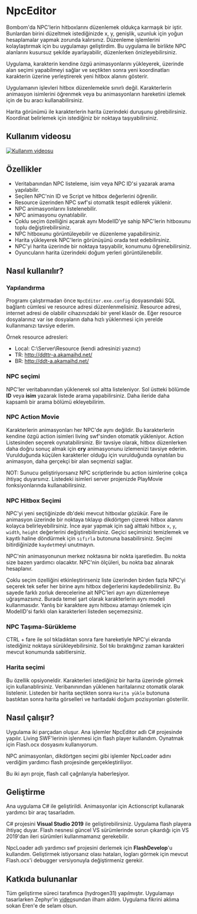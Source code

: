 # NpcEditor
Bombom'da NPC'lerin hitboxlarını düzenlemek oldukça karmaşık bir iştir. Bunlardan birini düzeltmek istediğinizde x, y, genişlik, uzunluk için yoğun hesaplamalar yapmak zorunda kalırsınız.
Düzenleme işlemlerini kolaylaştırmak için bu uygulamayı geliştirdim. Bu uygulama ile birlikte NPC alanlarını kusursuz şekilde ayarlayabilir, düzenlerken önizleyebilirsiniz.

Uygulama, karakterin kendine özgü animasyonlarını yükleyerek, üzerinde alan seçimi yapabilmeyi sağlar ve seçtikten sonra yeni koordinatları karakterin üzerine yerleştirerek yeni hitbox alanını gösterir.

Uygulamanın işlevleri hitbox düzenlemekle sınırlı değil. Karakterlerin animasyon isimlerini öğrenmek veya bu animasyonların hareketini izlemek için de bu aracı kullanabilirsiniz.

Harita görünümü ile karakterlerin harita üzerindeki duruşunu görebilirsiniz. Koordinat belirlemek için istediğiniz bir noktaya taşıyabilirsiniz. 

Kullanım videosu
----------------
[![Kullanım videosu](https://img.youtube.com/vi/gXL1wEztdQI/0.jpg)](https://www.youtube.com/watch?v=gXL1wEztdQI)


Özellikler
----------
- Veritabanından NPC listeleme, isim veya NPC ID'si yazarak arama yapılabilir.
- Seçilen NPC'nin ID ve Script ve hitbox değerlerini öğrenilir.
- Resource üzerinden NPC swf'si otomatik tespit edilerek yüklenir.
- NPC animasyonlarını listelenebilir.
- NPC animasyonu oynatılabilir.
- Çoklu seçim özelliğini açarak aynı ModelID'ye sahip NPC'lerin hitboxunu toplu değiştirebilirsiniz. 
- NPC hitboxunu görüntüleyebilir ve düzenleme yapabilirsiniz.
- Harita yükleyerek NPC'lerin görünüşünü orada test edebilirsiniz.
- NPC'yi harita üzerinde bir noktaya taşıyabilir, konumunu öğrenebilirsiniz.
- Oyuncuların harita üzerindeki doğum yerleri görüntülenebilir. 


Nasıl kullanılır?
-----------------
### Yapılandırma
Programı çalıştırmadan önce `NpcEditor.exe.config` dosyasındaki SQL bağlantı cümlesi ve resource adresi düzenlenmelisiniz. Resource adresi, internet adresi de olabilir cihazınızdaki bir yerel klasör de.
Eğer resource dosyalarınız var ise dosyaların daha hızlı yüklenmesi için yerelde kullanmanızı tavsiye ederim.

Örnek resource adresleri:
- Local: C:\Server\Resource  (kendi adresinizi yazınız)
- TR: http://ddttr-a.akamaihd.net/
- BR: http://ddt-a.akamaihd.net/

### NPC seçimi
NPC'ler veritabanından yüklenerek sol altta listeleniyor. Sol üstteki bölümde **ID** veya **isim** yazarak listede arama yapabilirsiniz. Daha ileride daha kapsamlı bir arama bölümü ekleyebilirim.

### NPC Action Movie
Karakterlerin animasyonları her NPC'de aynı değildir. Bu karakterlerin kendine özgü action isimleri living swf'sinden otomatik yükleniyor. Action Listesinden seçerek oynatabilirsiniz. 
Bir tavsiye olarak, hitbox düzenlerken daha doğru sonuç almak için **cry** animasyonunu izlemenizi tavsiye ederim.
Vurulduğunda küçülen karakterler olduğu için vurulduğunda oynatılan bu animasyon, daha gerçekçi bir alan seçmenizi sağlar. 

NOT: Sunucu geliştiriyorsanız NPC scriptlerinde bu action isimlerine çokça ihtiyaç duyarsınız. Listedeki isimleri server projenizde PlayMovie fonksiyonlarında kullanabilirsiniz.

### NPC Hitbox Seçimi
NPC'yi yeni seçtiğinizde db'deki mevcut hitboxlar gözükür. Fare ile animasyon üzerinde bir noktaya tıklayıp dikdörtgen çizerek hitbox alanını kolayca belirleyebilirsiniz. İnce ayar yapmak için sağ alttaki hitbox `x`, `y`, `width`, `height` değerlerini değiştirebilirsiniz. Geçici seçiminizi temizlemek ve kayıtlı haline döndürmek için `sıfırla` butonuna basabilirsiniz. Seçimi bitirdiğinizde `kaydet`meyi unutmayın.

NPC'nin animasyonunun merkez noktasına bir nokta işaretledim. Bu nokta size bazen yardımcı olacaktır. NPC'nin ölçüleri, bu nokta baz alınarak hesaplanır.

Çoklu seçim özelliğini etkinleştirirseniz liste üzerinden birden fazla NPC'yi seçerek tek sefer her birine aynı hitbox değerlerini kaydedebilirsiniz. Bu sayede farklı zorluk derecelerine ait NPC'leri ayrı ayrı düzenlemeye uğraşmazsınız. Burada temel şart olarak karakterlerin aynı modeli kullanmasıdır. Yanlış bir karaktere aynı hitboxu atamayı önlemek için ModelID'si farklı olan karakterleri listeden seçemezsiniz.  

### NPC Taşıma-Sürükleme
CTRL + fare ile sol tıkladıktan sonra fare hareketiyle NPC'yi ekranda istediğiniz noktaya sürükleyebilirsiniz. Sol tıkı bıraktığınız zaman karakteri mevcut konumunda sabitlersiniz.

### Harita seçimi
Bu özellik opsiyoneldir. Karakterleri istediğiniz bir harita üzerinde görmek için kullanablirsiniz. Veribanınından yüklenen haritalarınız otomatik olarak listelenir. Listeden bir harita seçtikten sonra `Harita yükle` butonuna bastıktan sonra harita görselleri ve haritadaki doğum pozisyonları gösterilir.

Nasıl çalışır?
--------------
Uygulama iki parçadan oluşur. Ana işlemler NpcEditor adlı C# projesinde yapılır. Living SWF'lerinin işlenmesi için flash player kullandım. Oynatmak için Flash.ocx dosyasını kullanıyorum.

NPC animasyonları, dikdörtgen seçimi gibi işlemler NpcLoader adını verdiğim yardımcı flash projesinde gerçekleştiriliyor.

Bu iki ayrı proje, flash call çağrılarıyla haberleşiyor. 

Geliştirme
----------
Ana uygulama C# ile geliştirildi. Animasyonlar için Actionscript kullanarak yardımcı bir araç tasarladım.

C# projesini **Visual Studio 2019** ile geliştirebilirsiniz. Uygulama flash playera ihtiyaç duyar. Flash nesnesi güncel VS sürümlerinde sorun çıkardığı için VS 2019'dan ileri sürümleri kullanmamanız gerekebilir.

NpcLoader adlı yardımcı swf projesini derlemek için **FlashDevelop**'u kullandım. Geliştirmek istiyorsanız olası hataları, logları görmek için mevcut Flash.ocx'i debugger versiyonuyla değiştirmeniz gerekir.

Katkıda bulunanlar
-------
Tüm geliştirme süreci tarafımca (hydrogen31) yapılmıştır. Uygulamayı tasarlarken Zephyr'in [video](https://www.youtube.com/watch?v=W3OLUQuxwG8)sundan ilham aldım. Uygulama fikrini aklıma sokan Eren'e de selam olsun.